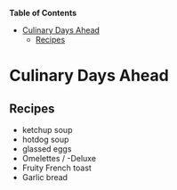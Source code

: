 <!-- START doctoc generated TOC please keep comment here to allow auto update -->
<!-- DON'T EDIT THIS SECTION, INSTEAD RE-RUN doctoc TO UPDATE -->
**Table of Contents**  

- [Culinary Days Ahead](#culinary-days-ahead)
  - [Recipes](#recipes)

<!-- END doctoc generated TOC please keep comment here to allow auto update -->

# Culinary Days Ahead

## Recipes

- ketchup soup
- hotdog soup
- glassed eggs
- Omelettes / -Deluxe
- Fruity French toast
- Garlic bread
